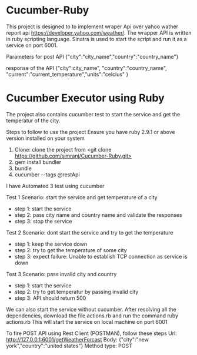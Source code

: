 # Cucumber-Ruby

This project is designed to to implement wraper Api over yahoo wather report api https://developer.yahoo.com/weather/.
The wrapper API is written in ruby scripting language. Sinatra is used to start the script and run it as a service on port 6001.

Parameters for post API
{"city":"city_name","country":"country_name"}

response of the API
{"city":city_name", "country":"country_name", "current":"current_temperature","units":"celcius" }

# Cucumber Executor using Ruby

The project also contains cucumber test to start the service and get the temperatur of the city.

Steps to follow to use the project
Ensure you have ruby 2.9.1 or above version installed on your system 

1. Clone: clone the project from  <git clone https://github.com/simranj/Cucumber-Ruby.git>
2. gem install bundler
3. bundle
4. cucumber --tags @restApi

I have Automated 3 test using cucumber

Test 1
Scenario: start the service and get temperature of a city
* step 1: start the service 
* step 2: pass city name and country name and validate the responses
* step 3: stop the service

Test 2
Scenario: dont start the service and try to get the temperature
* step 1: keep the service down
* step 2: try to get the temperature of some city
* step 3: expect failure: Unable to establish TCP connection as service is down

Test 3
Scenario: pass invalid city and country 
* step 1: start the service
* step 2: try to get temperatur by passing invalid city 
* step 3: API should return 500 

We can also start the service without cucumber. After resolving all the dependencies, download the file actions.rb and run the command ruby actions.rb
This will start the service on local machine on port 6001

To fire POST API using Rest Client (POSTMAN), follow these steps
Url: http://127.0.0.1:6001/getWeatherForcast
Body: {"city":"new york","country":"united states"}
Method type: POST
